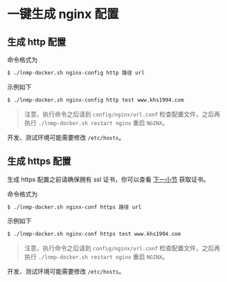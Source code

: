 # 一键生成 nginx 配置

## 生成 http 配置

命令格式为

```bash
$ ./lnmp-docker.sh nginx-config http 路径 url
```

示例如下

```bash
$ ./lnmp-docker.sh nginx-config http test www.khs1994.com
```

>注意，执行命令之后请到 `config/nginx/url.conf` 检查配置文件，之后再执行 `./lnmp-docker.sh restart nginx` 重启 `NGINX`。

开发、测试环境可能需要修改 `/etc/hosts`。

## 生成 https 配置

生成 https 配置之前请确保拥有 ssl 证书，你可以查看 [下一小节](nginx-with-https.md) 获取证书。

命令格式为

```bash
$ ./lnmp-docker.sh nginx-conf https 路径 url
```

示例如下

```bash
$ ./lnmp-docker.sh nginx-conf https test www.khs1994.com
```

>注意，执行命令之后请到 `config/nginx/url.conf` 检查配置文件，之后再执行 `./lnmp-docker.sh restart nginx` 重启 `NGINX`。

开发、测试环境可能需要修改 `/etc/hosts`。
